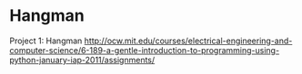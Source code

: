 Hangman
=======

Project 1: Hangman
http://ocw.mit.edu/courses/electrical-engineering-and-computer-science/6-189-a-gentle-introduction-to-programming-using-python-january-iap-2011/assignments/
